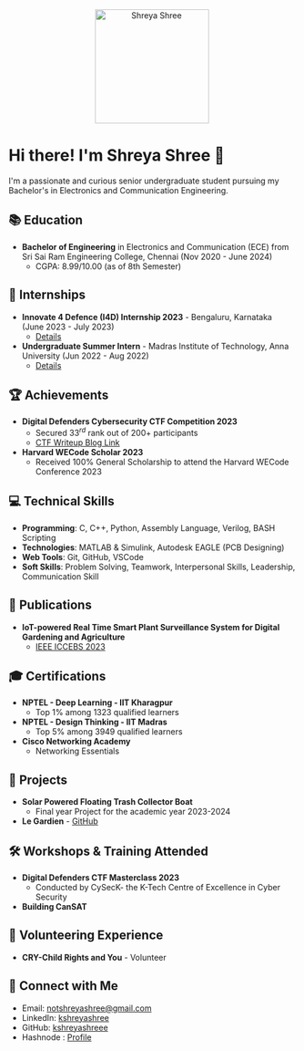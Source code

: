 <div align="center">
  <img src="https://raw.githubusercontent.com/kshreyashreee/kshreyashreee/main/avatar-(ProfilePictureMaker.com).png" alt="Shreya Shree" width="200" />
</div>

# Hi there! I'm Shreya Shree 👋

I'm a passionate and curious senior undergraduate student pursuing my Bachelor's in Electronics and Communication Engineering. 

## 📚 Education
- **Bachelor of Engineering** in Electronics and Communication (ECE) from Sri Sai Ram Engineering College, Chennai (Nov 2020 - June 2024)
  - CGPA: 8.99/10.00 (as of 8th Semester)

## 💼 Internships
- **Innovate 4 Defence (I4D) Internship 2023** - Bengaluru, Karnataka (June 2023 - July 2023)
  - [Details](https://drive.google.com/file/d/13R9wb7R0AXFI-1JnNDJXRdtl2H4B3dNq/view?usp=sharing)
- **Undergraduate Summer Intern** - Madras Institute of Technology, Anna University (Jun 2022 - Aug 2022)
  - [Details](https://drive.google.com/file/d/1JKbzYPKi7KvvJMcL8CNrAngUTHoobgZM/view?usp=sharing)

## 🏆 Achievements
- **Digital Defenders Cybersecurity CTF Competition 2023**
  - Secured $33^{rd}$ rank out of 200+ participants
  - [CTF Writeup Blog Link](https://shreyashree.hashnode.dev/my-digital-defenders-cybersecurity-ctf-2023-writeup)
- **Harvard WECode Scholar 2023**
  - Received 100% General Scholarship to attend the Harvard WECode Conference 2023

## 💻 Technical Skills
- **Programming**: C, C++, Python, Assembly Language, Verilog, BASH Scripting
- **Technologies**: MATLAB & Simulink, Autodesk EAGLE (PCB Designing)
- **Web Tools**: Git, GitHub, VSCode
- **Soft Skills**: Problem Solving, Teamwork, Interpersonal Skills, Leadership, Communication Skill

## 📝 Publications
- **IoT-powered Real Time Smart Plant Surveillance System for Digital Gardening and Agriculture**
  - [IEEE ICCEBS 2023](https://ieeexplore.ieee.org/document/10449260)

## 🎓 Certifications
- **NPTEL - Deep Learning - IIT Kharagpur**
  - Top 1% among 1323 qualified learners
- **NPTEL - Design Thinking - IIT Madras**
  - Top 5% among 3949 qualified learners
- **Cisco Networking Academy**
  - Networking Essentials

## 🌱 Projects
- **Solar Powered Floating Trash Collector Boat**
    - Final year Project for the academic year 2023-2024
- **Le Gardien** - [GitHub](https://github.com/kshreyashreee/le_gardien)

## 🛠️ Workshops & Training Attended
- **Digital Defenders CTF Masterclass 2023**
  - Conducted by CySecK- the K-Tech Centre of Excellence in Cyber Security
- **Building CanSAT**

## 🤝 Volunteering Experience
- **CRY-Child Rights and You** - Volunteer

## 📍 Connect with Me
- Email: [notshreyashree@gmail.com](mailto:notshreyashree@gmail.com)
- LinkedIn: [kshreyashree](https://www.linkedin.com/in/kshreyashree)
- GitHub: [kshreyashreee](https://github.com/kshreyashreee)
- Hashnode : [Profile](https://shreyashree.hashnode.dev/)
  <!-- - GeeksForGeeks : [Profile](https://www.geeksforgeeks.org/user/kshreyashree/) ->
<!---- - LeetCode: [Profile](https://leetcode.com/u/shreyashree12/) ->
<!-- - CodingNinjas: [Profile]() ->



